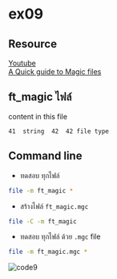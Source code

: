 # ex09 

## Resource
[Youtube](https://www.youtube.com/watch?v=fVOd3Dxifms)  
[A Quick guide to Magic files](https://0xpius.hashnode.dev/a-quick-guide-to-magic-files)  

## ft_magic ไฟล์
content in this file
```
41  string  42  42 file type
```  

## Command line  

- ทดสอบ ทุกไฟล์
```bash
file -m ft_magic *  
```  

- สร้างไฟล์ `ft_magic.mgc`
```bash
file -C -m ft_magic
```  

- ทดสอบ ทุกไฟล์ ด้วย `.mgc` file
```bash
file -m ft_magic.mgc *
```  


![code9](https://github.com/seaboie/flutter_trick/assets/96678854/c1a23037-4799-4c64-9fb8-a0d1ebdd62be)



